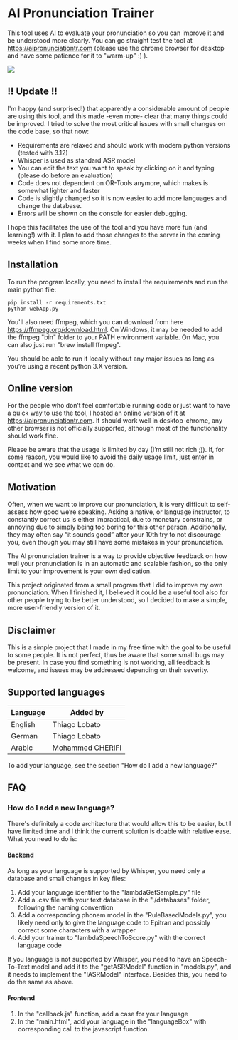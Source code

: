 
# AI Pronunciation Trainer 
This tool uses AI to evaluate your pronunciation so you can improve it and be understood more clearly. You can go straight test the tool at https://aipronunciationtr.com (please use the chrome browser for desktop and have some patience for it to "warm-up" :) ). 

![](images/MainScreen.jpg)

## !! Update !! 

I'm happy (and surprised!) that apparently a considerable amount of people are using this tool, and this made -even more- clear that many things could be improved. I tried to solve the most critical issues with small changes on the code base, so that now: 
* Requirements are relaxed and should work with modern python versions (tested with 3.12)
* Whisper is used as standard ASR model 
* You can edit the text you want to speak by clicking on it and typing (please do before an evaluation)
* Code does not dependent on OR-Tools anymore, which makes is somewhat lighter and faster 
* Code is slightly changed so it is now easier to add more languages and change the database. 
* Errors will be shown on the console for easier debugging. 

I hope this facilitates the use of the tool and you have more fun (and learning!) with it. I plan to add those changes to the server in the coming weeks when I find some more time.

## Installation 
To run the program locally, you need to install the requirements and run the main python file:
```
pip install -r requirements.txt
python webApp.py
```
You'll also need ffmpeg, which you can download from here https://ffmpeg.org/download.html. On Windows, it may be needed to add the ffmpeg "bin" folder to your PATH environment variable. On Mac, you can also just run "brew install ffmpeg".

You should be able to run it locally without any major issues as long as you’re using a recent python 3.X version.  

## Online version
For the people who don’t feel comfortable running code or just want to have a quick way to use the tool, I hosted an online version of it at https://aipronunciationtr.com. It should work well in desktop-chrome, any other browser is not officially supported, although most of the functionality should work fine. 
 
Please be aware that the usage is limited by day (I’m still not rich ;)). If, for some reason, you would like to avoid the daily usage limit, just enter in contact and we see what we can do. 

## Motivation

Often, when we want to improve our pronunciation, it is very difficult to self-assess how good we’re speaking. Asking a native, or language instructor, to constantly correct us is either impractical, due to monetary constrains, or annoying due to simply being too boring for this other person. Additionally, they may often say “it sounds good” after your 10th try to not discourage you, even though you may still have some mistakes in your pronunciation. 

The AI pronunciation trainer is a way to provide objective feedback on how well your pronunciation is in an automatic and scalable fashion, so the only limit to your improvement is your own dedication. 

This project originated from a small program that I did to improve my own pronunciation.  When I finished it, I believed it could be a useful tool also for other people trying to be better understood, so I decided to make a simple, more user-friendly version of it. 

## Disclaimer 
This is a simple project that I made in my free time with the goal to be useful to some people. It is not perfect, thus be aware that some small bugs may be present. In case you find something is not working, all feedback is welcome, and issues may be addressed depending on their severity.


## Supported languages

| Language | Added by      |
|----------|-----------------|
| English  | Thiago Lobato      |
| German   | Thiago Lobato      |
| Arabic   | Mohammed CHERIFI      |

To add your language, see the section "How do I add a new language?"

## FAQ

### How do I add a new language?

There's definitely a code architecture that would allow this to be easier, but I have limited time and I think the current solution is doable with relative ease. What you need to do is: 
#### Backend 
As long as your language is supported by Whisper, you need only a database and small changes in key files:

1. Add your language identifier to the "lambdaGetSample.py" file
2. Add a .csv file with your text database in the "./databases" folder, following the naming convention 
3. Add a corresponding phonem model in the "RuleBasedModels.py", you likely need only to give the language code to Epitran and possibly correct some characters with a wrapper 
4. Add your trainer to "lambdaSpeechToScore.py" with the correct language code

If you language is not supported by Whisper, you need to have an Speech-To-Text model and add it to the "getASRModel" function in "models.py", and it needs to implement the "IASRModel" interface. Besides this, you need to do the same as above.
#### Frontend 

1. In the "callback.js" function, add a case for your language 
2. In the "main.html", add your language in the "languageBox" with corresponding call to the javascript function. 